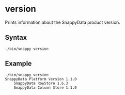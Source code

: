 # version

Prints information about the SnappyData product version.

## Syntax

```pre
./bin/snappy version
```

## Example

```pre
./bin/snappy version
SnappyData Platform Version 1.1.0
    SnappyData RowStore 1.6.3
    SnappyData Column Store 1.1.0
```


